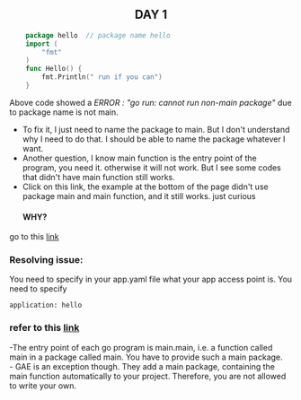<p>
  <h2 align="center"> DAY 1</h2></p>

```go
    package hello  // package name hello   
    import (
        "fmt"
    )
    func Hello() {
        fmt.Println(" run if you can")
    }
```

Above code showed a *ERROR : "go run: cannot run non-main package"* due to package name is not main.

- To fix it, I just need to name the package to main. But I don't understand why I need to do that. I should be able to name the package whatever I want.
- Another question, I know main function is the entry point of the program, you need it. otherwise it will not work. But I see some codes that didn't have main function still works.
- Click on this link, the example at the bottom of the page didn't use package main and main function, and it still works. just curious <h4>WHY?</h4>

go to this [link](https://developers.google.com/appengine/docs/go/gettingstarted/usingdatastore)</p>



### Resolving issue: 
</p>
You need to specify in your app.yaml file what your app access point is. You need to specify

    application: hello
       
### refer to this [link](https://cloud.google.com/appengine/docs/standard/go/quickstart)
<p>
 -The entry point of each go program is main.main, i.e. a function called main in a package called main. You have to provide such a main package. <br>
 - GAE is an exception though. They add a main package, containing the main function automatically to your project. Therefore, you are not allowed to write your own.
</p>










